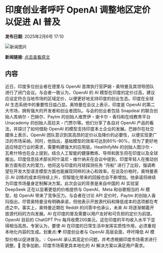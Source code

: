 # ​印度创业者呼吁 OpenAI 调整地区定价以促进 AI 普及

**发布日期**: 2025年2月6号 17:10

![新闻图片](https://pic.chinaz.com/picmap/thumb/202302112107341554_1.jpg)

**新闻链接**: [点击查看原文](https://www.aibase.com/zh/news/15117)

## 内容

近日，印度多位创业者在德里与 OpenAI 首席执行官萨姆・奥特曼及其领导团队进行了闭门会议。与会者一致认为，OpenAI 的 AI 模型在印度的定价过高，建议应设定符合当地市场的区域定价，以便更好地支持印度的创业生态。印度在全球 AI 生态系统中的重要性日益凸显。奥特曼在会议上表示，印度是 OpenAI 的第二大市场，拥有强大的开发者和创业者团队。与会的创业者包括 Snapdeal 的联合创始人库纳尔・巴赫尔、Paytm 的创始人维贾伊・谢卡尔・香玛和在线教育平台 Unacademy 的创始人高拉夫・门贾尔等。他们分享了各自对 OpenAI 产品的看法，并探讨了如何借助 OpenAI 的模型支持印度本土企业的发展。巴赫尔在社交媒体上表示，OpenAI 团队意识到其高昂的定价以及降价的必要性，以便实现更广泛的市场采纳。同时，他指出，基础模型的效率可达到80%-90%，但为了更好地适应特定行业的需求，需要构建强大的应用层。HealthifyMe 的创始人图沙尔・瓦希什特也在会上提到，结合人工智能的健康教练、导师和医生将在印度以及全球推出。印度信息技术部长阿什温尼・维什纳夫在会议中提到，印度年轻人在推动创新方面有巨大的潜力，他将这与印度的月球探测任务 “月船” 进行了比较，强调希望在开发大型语言模型方面也能展现同样的决心和效率。在谈及价格时，奥特曼表示 AI 训练的成本将持续上升，但智能化带来的回报也会不断增加。他承诺将继续为印度市场量身定制解决方案。此次会议的背景是来自中国的 AI 实验室 DeepSeek 正在以显著更低的价格提供与 OpenAI、Meta 和谷歌相当的 AI 模型，给 OpenAI 带来了竞争压力。与会者在讨论 API 定价时，Paytm 的创始人香玛指出，尽管奥特曼没有明确承诺，但他表示开放源代码和降低成本的选项都在考虑之中。事实上，奥特曼近期在 Reddit 的问答中也承认，未来 AI 将逐渐朝着开放源代码的方向发展。AI 在印度的普及需要以用户友好和可负担的定价为前提。OpenAI 目前的 ChatGPT Pro 每月收费200美元，这在印度的平均收入水平下显得相当高昂。专家认为，要使 AI 在印度的日常生活中发挥实质性作用，必须重视本地化内容的生成。划重点:🌍 印度创业者与 OpenAI 高层会面，呼吁降低 AI 模型价格以促进普及。💡 OpenAI 承认其高定价问题，并考虑根据印度市场需求进行调整。🤖 竞争加剧，印度市场需更具本地化的 AI 解决方案以满足用户需求。
